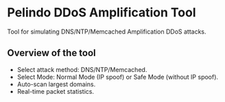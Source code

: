 # Pelindo DDoS Amplification Tool
Tool for simulating DNS/NTP/Memcached Amplification DDoS attacks.

## Overview of the tool

* Select attack method: DNS/NTP/Memcached.
* Select Mode: Normal Mode (IP spoof) or Safe Mode (without IP spoof).
* Auto-scan largest domains.
* Real-time packet statistics.
